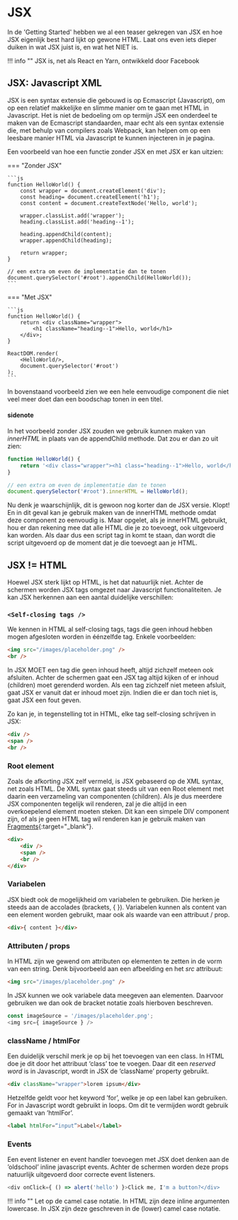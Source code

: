 # JSX

In de 'Getting Started' hebben we al een teaser gekregen van JSX en hoe JSX eigenlijk best hard lijkt op gewone HTML. Laat ons even iets dieper duiken in wat JSX juist is, en wat het NIET is.

!!! info ""
    JSX is, net als React en Yarn, ontwikkeld door Facebook

## JSX: Javascript XML

JSX is een syntax extensie die gebouwd is op Ecmascript (Javascript), om op een relatief makkelijke en slimme manier om te gaan met HTML in Javascript. Het is niet de bedoeling om op termijn JSX een onderdeel te maken van de Ecmascript standaarden, maar echt als een syntax extensie die, met behulp van compilers zoals Webpack, kan helpen om op een leesbare manier HTML via Javascript te kunnen injecteren in je pagina.

Een voorbeeld van hoe een functie zonder JSX en met JSX er kan uitzien:

=== "Zonder JSX"

    ```js
    function HelloWorld() {
        const wrapper = document.createElement('div');
        const heading= document.createElement('h1');
        const content = document.createTextNode('Hello, world');

        wrapper.classList.add('wrapper');
        heading.classList.add('heading--1');

        heading.appendChild(content);
        wrapper.appendChild(heading);

        return wrapper;
    }

    // een extra om even de implementatie dan te tonen
    document.querySelector('#root').appendChild(HelloWorld());
    ```

=== "Met JSX"

    ```js
    function HelloWorld() {
        return <div className="wrapper">
            <h1 className="heading--1">Hello, world</h1>
        </div>;
    }

    ReactDOM.render(
        <HelloWorld/>,
        document.querySelector('#root')
    );
    ```

In bovenstaand voorbeeld zien we een hele eenvoudige component die niet veel meer doet dan een boodschap tonen in een titel.

#### sidenote

In het voorbeeld zonder JSX zouden we gebruik kunnen maken van _innerHTML_ in plaats van de appendChild methode. Dat zou er dan zo uit zien:

```javascript
function HelloWorld() {
    return '<div class="wrapper"><h1 class="heading--1">Hello, world</h1></div>';
}

// een extra om even de implementatie dan te tonen
document.querySelector('#root').innerHTML = HelloWorld();
```

Nu denk je waarschijnlijk, dit is gewoon nog korter dan de JSX versie. Klopt! En in dit geval kan je gebruik maken van de innerHTML methode omdat deze component zo eenvoudig is. Maar opgelet, als je innerHTML gebruikt, hou er dan rekening mee dat alle HTML die je zo toevoegt, ook uitgevoerd kan worden. Als daar dus een script tag in komt te staan, dan wordt die script uitgevoerd op de moment dat je die toevoegt aan je HTML.

## JSX != HTML

Hoewel JSX sterk lijkt op HTML, is het dat natuurlijk niet. Achter de schermen worden JSX tags omgezet naar Javascript functionaliteiten. Je kan JSX herkennen aan een aantal duidelijke verschillen:

### `<Self-closing tags />`

We kennen in HTML al self-closing tags, tags die geen inhoud hebben mogen afgesloten worden in éénzelfde tag. Enkele voorbeelden:

```html
<img src="/images/placeholder.png" />
<br />
```

In JSX MOET een tag die geen inhoud heeft, altijd zichzelf meteen ook afsluiten. Achter de schermen gaat een JSX tag altijd kijken of er inhoud (children) moet gerenderd worden. Als een tag zichzelf niet meteen afsluit, gaat JSX er vanuit dat er inhoud moet zijn. Indien die er dan toch niet is, gaat JSX een fout geven.

Zo kan je, in tegenstelling tot in HTML, elke tag self-closing schrijven in JSX:

```html
<div />
<span />
<br />
```

### Root element

Zoals de afkorting JSX zelf vermeld, is JSX gebaseerd op de XML syntax, net zoals HTML. De XML syntax gaat steeds uit van een Root element met daarin een verzameling van componenten (children). Als je dus meerdere JSX componenten tegelijk wil renderen, zal je die altijd in een overkoepelend element moeten steken. Dit kan een simpele DIV component zijn, of als je geen HTML tag wil renderen kan je gebruik maken van [Fragments](https://reactjs.org/docs/fragments.html){:target="_blank"}.

```html
<div>
    <div />
    <span />
    <br />
</div>
```

### Variabelen

JSX biedt ook de mogelijkheid om variabelen te gebruiken. Die herken je steeds aan de accolades (brackets, { }). Variabelen kunnen als content van een element worden gebruikt, maar ook als waarde van een attribuut / prop.

```html
<div>{ content }</div>
```

### Attributen / props

In HTML zijn we gewend om attributen op elementen te zetten in de vorm van een string. Denk bijvoorbeeld aan een afbeelding en het _src_ attribuut:

```html
<img src="/images/placeholder.png" />
```

In JSX kunnen we ook variabele data meegeven aan elementen. Daarvoor gebruiken we dan ook de bracket notatie zoals hierboven beschreven.

```javascript
const imageSource = '/images/placeholder.png';
<img src={ imageSource } />
```

### className / htmlFor

Een duidelijk verschil merk je op bij het toevoegen van een class. In HTML doe je dit door het attribuut ‘class’ toe te voegen. Daar dit een _reserved word_ is in Javascript, wordt in JSX de ’className’ property gebruikt.

```html
<div className="wrapper">lorem ipsum</div>
```

Hetzelfde geldt voor het keyword ’for’, welke je op een label kan gebruiken. For in Javascript wordt gebruikt in loops. Om dit te vermijden wordt gebruik gemaakt van ’htmlFor’.

```html
<label htmlFor=“input”>Label</label>
```

### Events

Een event listener en event handler toevoegen met JSX doet denken aan de ’oldschool’ inline javascript events. Achter de schermen worden deze props natuurlijk uitgevoerd door correcte event listeners.

```javascript
<div onClick={ () => alert('hello') }>Click me, I'm a button?</div>
```

!!! info ""
    Let op de camel case notatie. In HTML zijn deze inline argumenten lowercase. In JSX zijn deze geschreven in de (lower) camel case notatie.
